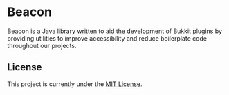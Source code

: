 # Beacon
Beacon is a Java library written to aid the development of Bukkit plugins by providing utilities to improve accessibility and reduce boilerplate code throughout our projects.

## License
This project is currently under the [MIT License](https://github.com/Declarium/Beacon/blob/master/LICENSE).
